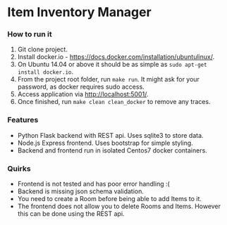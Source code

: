 Item Inventory Manager
======================

### How to run it
1. Git clone project.
2. Install docker.io - https://docs.docker.com/installation/ubuntulinux/.
  1. On Ubuntu 14.04 or above it should be as simple as ```sudo apt-get install docker.io```.
3. From the project root folder, run ```make run```. It might ask for your password, as docker requires sudo access.
4. Access application via [http://localhost:5001/](http://localhost:5001/).
5. Once finished, run ```make clean clean_docker``` to remove any traces.

### Features
- Python Flask backend with REST api. Uses sqlite3 to store data.
- Node.js Express frontend. Uses bootstrap for simple styling.
- Backend and frontend run in isolated Centos7 docker containers.

### Quirks
- Frontend is not tested and has poor error handling :(
- Backend is missing json schema validation.
- You need to create a Room before being able to add Items to it.
- The frontend does not allow you to delete Rooms and Items. However this can be done using the REST api.
